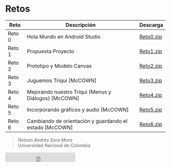<h1>Retos</h1>
<table>
  <thead>
    <tr>
      <th>Reto</th>
      <th>Descripción</th>
      <th>Descarga</th>
    </tr>
  </thead>
  <tbody>
    <tr>
      <td>Reto 0</td>
      <td>Hola Mundo en Android Studio</td>
      <td><a href="https://github.com/nasoram/appsmoviles/edit/master/Retos/Reto0.zip">Reto0.zip</a></td>
    </tr>
    <tr>
      <td>Reto 1</td>
      <td>Propuesta Proyecto</td>
      <td><a href="https://github.com/nasoram/appsmoviles/edit/master/Retos/Reto1.zip">Reto1.zip</a></td>
    </tr>
    <tr>
      <td>Reto 2</td>
      <td>Prototipo y Modelo Canvas</td>
      <td><a href="https://github.com/nasoram/appsmoviles/edit/master/Retos/Reto2.zip">Reto2.zip</a></td>
    </tr>
    <tr>
      <td>Reto 3</td>
      <td>Juguemos Triqui [McCOWN]</td>
      <td><a href="https://github.com/nasoram/appsmoviles/edit/master/Retos/Reto3.zip">Reto3.zip</a></td>
    </tr>
    <tr>
      <td>Reto 4</td>
      <td>Mejorando nuestro Triqui (Menus y Diálogos) [McCOWN]</td>
      <td><a href="https://github.com/nasoram/appsmoviles/edit/master/Retos/Reto4.zip">Reto4.zip</a></td>
    </tr>
    <tr>
      <td>Reto 5</td>
      <td>Incorporando gráficos y audio [McCOWN]</td>
      <td><a href="https://github.com/nasoram/appsmoviles/edit/master/Retos/Reto5.zip">Reto5.zip</a></td>
    </tr>
    <tr>
      <td>Reto 6</td>
      <td>Cambiando de orientación y guardando el estado [McCOWN]</td>
      <td><a href="https://github.com/nasoram/appsmoviles/edit/master/Retos/Reto6.zip">Reto6.zip</a></td>
    </tr>
  </tbody>
</table>

> _Nelson Andrés Sora Mora_  
> Universidad Nacional de Colombia

<iframe src="https://ghbtns.com/github-btn.html?user=nasoram&type=follow&count=false&size=large" frameborder="0" scrolling="0" width="220px" height="30px"></iframe>
